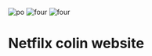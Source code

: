 ![po](https://user-images.githubusercontent.com/110189253/184954969-eb73d737-378d-4308-a751-64b8fcff1d4d.PNG)
![four](https://user-images.githubusercontent.com/110189253/184946593-1446fd15-0c56-429c-a744-981a061622cb.PNG)
![four](https://user-images.githubusercontent.com/110189253/184946396-37cbe431-4cf6-4378-b784-63e187979608.PNG)
# Netfilx colin website


